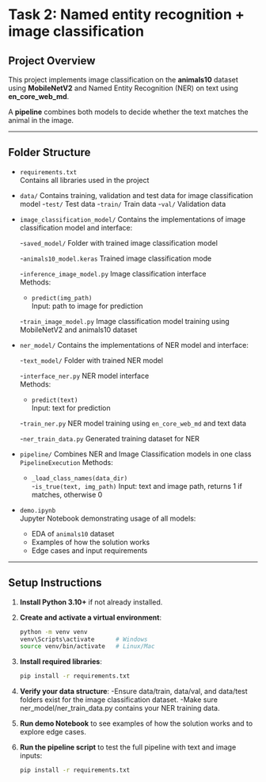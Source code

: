 # Task 2: Named entity recognition + image classification

## Project Overview
This project implements image classification on the **animals10** dataset using **MobileNetV2** 
and Named Entity Recognition (NER) on text using **en_core_web_md**.  

A **pipeline** combines both models to decide whether the text matches the animal in the image.

---

## Folder Structure

- `requirements.txt`  
  Contains all libraries used in the project

- `data/` 
  Contains training, validation and test data for image classification model
  -`test/` 
    Test data
  -`train/` 
    Train data
  -`val/` 
    Validation data 

- `image_classification_model/`
  Contains the implementations of image classification model and interface:

  -`saved_model/`
    Folder with trained image classification model

    -`animals10_model.keras`
      Trained image classification mode

  -`inference_image_model.py`
    Image classification interface   
    Methods:      
    - `predict(img_path)`  
    Input: path to image for prediction

  -`train_image_model.py`
    Image classification model training using MobileNetV2 and animals10 dataset

- `ner_model/`
  Contains the implementations of NER model and interface:

  -`text_model/`
    Folder with trained NER model    

  -`interface_ner.py`
    NER model interface  
    Methods:      
    - `predict(text)`  
    Input: text for prediction

  -`train_ner.py`
    NER model training using `en_core_web_md` and text data

  -`ner_train_data.py`
    Generated training dataset for NER

- `pipeline/`
  Combines NER and Image Classification models in one class `PipelineExecution`
  Methods:      
  - `_load_class_names(data_dir)`    
  -`is_true(text, img_path)`
  Input: text and image path, returns 1 if matches, otherwise 0

- `demo.ipynb`  
   Jupyter Notebook demonstrating usage of all models:
  - EDA of `animals10` dataset
  - Examples of how the solution works
  - Edge cases and input requirements

---

## Setup Instructions

1. **Install Python 3.10+** if not already installed.

2. **Create and activate a virtual environment**:
   ```bash
   python -m venv venv
   venv\Scripts\activate      # Windows
   source venv/bin/activate   # Linux/Mac
   ```
3. **Install required libraries**:
    ```bash
    pip install -r requirements.txt
    ```
4. **Verify your data structure**:
-Ensure data/train, data/val, and data/test folders exist for the image classification dataset.
-Make sure ner_model/ner_train_data.py contains your NER training data.

5. **Run demo Notebook** to see examples of how the solution works and to explore edge cases.

6. **Run the pipeline script** to test the full pipeline with text and image inputs:
    ```bash
    pip install -r requirements.txt
    ```







